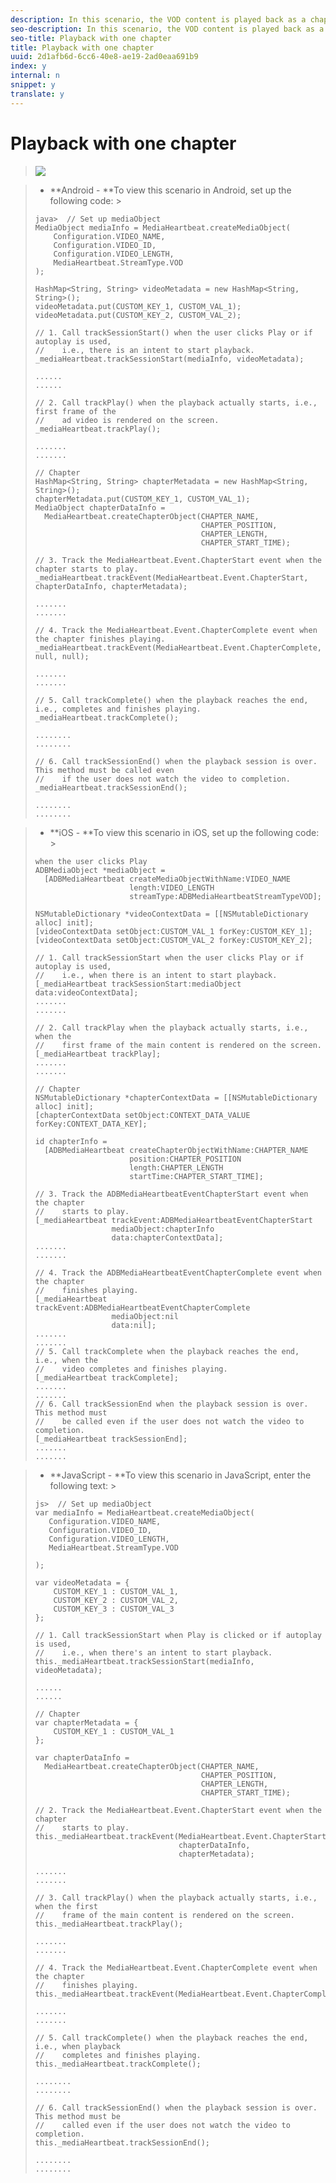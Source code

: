 ```yaml
---
description: In this scenario, the VOD content is played back as a chapter.
seo-description: In this scenario, the VOD content is played back as a chapter.
seo-title: Playback with one chapter
title: Playback with one chapter
uuid: 2d1afb6d-6cc6-40e8-ae19-2ad0eaa691b9
index: y
internal: n
snippet: y
translate: y
---
```


# Playback with one chapter


><a id="fig_553EA0F2821440EBB39353F627463913"></a> ![](assets/chapter-regular-playback.png) 

>
>* **Android - **To view this scenario in Android, set up the following code: >
>  ```
>  java>  // Set up mediaObject 
>  MediaObject mediaInfo = MediaHeartbeat.createMediaObject( 
>      Configuration.VIDEO_NAME,  
>      Configuration.VIDEO_ID,  
>      Configuration.VIDEO_LENGTH,  
>      MediaHeartbeat.StreamType.VOD 
>  ); 
>   
>  HashMap<String, String> videoMetadata = new HashMap<String, String>(); 
>  videoMetadata.put(CUSTOM_KEY_1, CUSTOM_VAL_1); 
>  videoMetadata.put(CUSTOM_KEY_2, CUSTOM_VAL_2); 
>   
>  // 1. Call trackSessionStart() when the user clicks Play or if autoplay is used,  
>  //    i.e., there is an intent to start playback.  
>  _mediaHeartbeat.trackSessionStart(mediaInfo, videoMetadata); 
>   
>  ...... 
>  ...... 
>   
>  // 2. Call trackPlay() when the playback actually starts, i.e., first frame of the  
>  //    ad video is rendered on the screen. 
>  _mediaHeartbeat.trackPlay(); 
>   
>  ....... 
>  ....... 
>   
>  // Chapter 
>  HashMap<String, String> chapterMetadata = new HashMap<String, String>(); 
>  chapterMetadata.put(CUSTOM_KEY_1, CUSTOM_VAL_1); 
>  MediaObject chapterDataInfo =  
>    MediaHeartbeat.createChapterObject(CHAPTER_NAME,  
>                                       CHAPTER_POSITION,  
>                                       CHAPTER_LENGTH,  
>                                       CHAPTER_START_TIME); 
>   
>  // 3. Track the MediaHeartbeat.Event.ChapterStart event when the chapter starts to play.  
>  _mediaHeartbeat.trackEvent(MediaHeartbeat.Event.ChapterStart, chapterDataInfo, chapterMetadata); 
>   
>  ....... 
>  ....... 
>   
>  // 4. Track the MediaHeartbeat.Event.ChapterComplete event when the chapter finishes playing. 
>  _mediaHeartbeat.trackEvent(MediaHeartbeat.Event.ChapterComplete, null, null); 
>   
>  ....... 
>  ....... 
>   
>  // 5. Call trackComplete() when the playback reaches the end, i.e., completes and finishes playing. 
>  _mediaHeartbeat.trackComplete(); 
>   
>  ........ 
>  ........ 
>   
>  // 6. Call trackSessionEnd() when the playback session is over. This method must be called even  
>  //    if the user does not watch the video to completion.  
>  _mediaHeartbeat.trackSessionEnd(); 
>   
>  ........ 
>  ........ 
>  
>  ```


>* **iOS - **To view this scenario in iOS, set up the following code: >
>  ```
>  when the user clicks Play 
>  ADBMediaObject *mediaObject =  
>    [ADBMediaHeartbeat createMediaObjectWithName:VIDEO_NAME  
>                       length:VIDEO_LENGTH  
>                       streamType:ADBMediaHeartbeatStreamTypeVOD]; 
>      
>  NSMutableDictionary *videoContextData = [[NSMutableDictionary alloc] init]; 
>  [videoContextData setObject:CUSTOM_VAL_1 forKey:CUSTOM_KEY_1]; 
>  [videoContextData setObject:CUSTOM_VAL_2 forKey:CUSTOM_KEY_2]; 
>     
>  // 1. Call trackSessionStart when the user clicks Play or if autoplay is used,  
>  //    i.e., when there is an intent to start playback. 
>  [_mediaHeartbeat trackSessionStart:mediaObject data:videoContextData]; 
>  ....... 
>  ....... 
>    
>  // 2. Call trackPlay when the playback actually starts, i.e., when the  
>  //    first frame of the main content is rendered on the screen. 
>  [_mediaHeartbeat trackPlay]; 
>  ....... 
>  ....... 
>    
>  // Chapter 
>  NSMutableDictionary *chapterContextData = [[NSMutableDictionary alloc] init]; 
>  [chapterContextData setObject:CONTEXT_DATA_VALUE forKey:CONTEXT_DATA_KEY]; 
>    
>  id chapterInfo =  
>    [ADBMediaHeartbeat createChapterObjectWithName:CHAPTER_NAME  
>                       position:CHAPTER_POSITION  
>                       length:CHAPTER_LENGTH  
>                       startTime:CHAPTER_START_TIME]; 
>        
>  // 3. Track the ADBMediaHeartbeatEventChapterStart event when the chapter  
>  //    starts to play. 
>  [_mediaHeartbeat trackEvent:ADBMediaHeartbeatEventChapterStart  
>                   mediaObject:chapterInfo  
>                   data:chapterContextData]; 
>  ....... 
>  ....... 
>    
>  // 4. Track the ADBMediaHeartbeatEventChapterComplete event when the chapter  
>  //    finishes playing. 
>  [_mediaHeartbeat trackEvent:ADBMediaHeartbeatEventChapterComplete  
>                   mediaObject:nil  
>                   data:nil];  
>  ....... 
>  ....... 
>  // 5. Call trackComplete when the playback reaches the end, i.e., when the  
>  //    video completes and finishes playing. 
>  [_mediaHeartbeat trackComplete]; 
>  ....... 
>  ....... 
>  // 6. Call trackSessionEnd when the playback session is over. This method must  
>  //    be called even if the user does not watch the video to completion. 
>  [_mediaHeartbeat trackSessionEnd]; 
>  ....... 
>  ....... 
>  
>  ```


>* **JavaScript - **To view this scenario in JavaScript, enter the following text: >
>  ```
>  js>  // Set up mediaObject 
>  var mediaInfo = MediaHeartbeat.createMediaObject( 
>     Configuration.VIDEO_NAME,  
>     Configuration.VIDEO_ID,  
>     Configuration.VIDEO_LENGTH,  
>     MediaHeartbeat.StreamType.VOD 
>   
>  ); 
>   
>  var videoMetadata = { 
>      CUSTOM_KEY_1 : CUSTOM_VAL_1,  
>      CUSTOM_KEY_2 : CUSTOM_VAL_2,  
>      CUSTOM_KEY_3 : CUSTOM_VAL_3 
>  }; 
>   
>  // 1. Call trackSessionStart when Play is clicked or if autoplay is used,  
>  //    i.e., when there's an intent to start playback. 
>  this._mediaHeartbeat.trackSessionStart(mediaInfo, videoMetadata); 
>   
>  ...... 
>  ...... 
>   
>  // Chapter 
>  var chapterMetadata = { 
>      CUSTOM_KEY_1 : CUSTOM_VAL_1 
>  }; 
>   
>  var chapterDataInfo =  
>    MediaHeartbeat.createChapterObject(CHAPTER_NAME,  
>                                       CHAPTER_POSITION,  
>                                       CHAPTER_LENGTH,  
>                                       CHAPTER_START_TIME); 
>   
>  // 2. Track the MediaHeartbeat.Event.ChapterStart event when the chapter  
>  //    starts to play. 
>  this._mediaHeartbeat.trackEvent(MediaHeartbeat.Event.ChapterStart,  
>                                  chapterDataInfo,  
>                                  chapterMetadata); 
>   
>  ....... 
>  ....... 
>   
>  // 3. Call trackPlay() when the playback actually starts, i.e., when the first  
>  //    frame of the main content is rendered on the screen. 
>  this._mediaHeartbeat.trackPlay(); 
>   
>  ....... 
>  ....... 
>   
>  // 4. Track the MediaHeartbeat.Event.ChapterComplete event when the chapter  
>  //    finishes playing. 
>  this._mediaHeartbeat.trackEvent(MediaHeartbeat.Event.ChapterComplete); 
>   
>  ....... 
>  ....... 
>   
>  // 5. Call trackComplete() when the playback reaches the end, i.e., when playback   
>  //    completes and finishes playing. 
>  this._mediaHeartbeat.trackComplete(); 
>   
>  ........ 
>  ........ 
>   
>  // 6. Call trackSessionEnd() when the playback session is over. This method must be  
>  //    called even if the user does not watch the video to completion. 
>  this._mediaHeartbeat.trackSessionEnd(); 
>   
>  ........ 
>  ........ 
>  
>  ```



